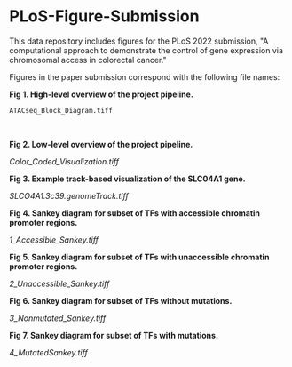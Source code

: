 # PLoS-Figure-Submission
This data repository includes figures for the PLoS 2022 submission, "A computational approach to demonstrate the control of gene
expression via chromosomal access in colorectal cancer."

Figures in the paper submission correspond with the following file names:

  **Fig 1. High-level overview of the project pipeline.**
    
  ```ATACseq_Block_Diagram.tiff```
  
  <br>
  
  **Fig 2. Low-level overview of the project pipeline.**
  
  *Color_Coded_Visualization.tiff*
  
  **Fig 3. Example track-based visualization of the SLC04A1 gene.**
  
  *SLCO4A1.3c39.genomeTrack.tiff*
  
  **Fig 4. Sankey diagram for subset of TFs with accessible chromatin promoter
regions.**
  
  *1_Accessible_Sankey.tiff*
  
  **Fig 5. Sankey diagram for subset of TFs with unaccessible chromatin
promoter regions.**
  
  *2_Unaccessible_Sankey.tiff*
  
  **Fig 6. Sankey diagram for subset of TFs without mutations.**
  
  *3_Nonmutated_Sankey.tiff*
  
  **Fig 7. Sankey diagram for subset of TFs with mutations.**
  
  *4_MutatedSankey.tiff*
